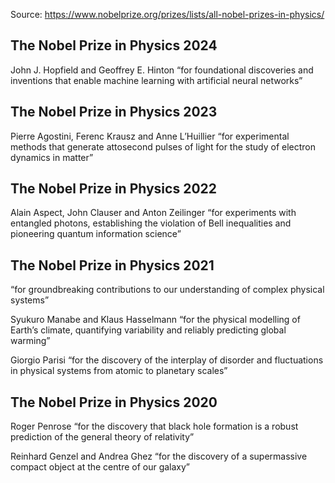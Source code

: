 Source: https://www.nobelprize.org/prizes/lists/all-nobel-prizes-in-physics/

## The Nobel Prize in Physics 2024

John J. Hopfield and Geoffrey E. Hinton
“for foundational discoveries and inventions that enable machine learning with artificial neural networks”

## The Nobel Prize in Physics 2023

Pierre Agostini, Ferenc Krausz and Anne L’Huillier
“for experimental methods that generate attosecond pulses of light for the study of electron dynamics in matter”

## The Nobel Prize in Physics 2022

Alain Aspect, John Clauser and Anton Zeilinger
“for experiments with entangled photons, establishing the violation of Bell inequalities and pioneering quantum information science”

## The Nobel Prize in Physics 2021

“for groundbreaking contributions to our understanding of complex physical systems”

Syukuro Manabe and Klaus Hasselmann
“for the physical modelling of Earth’s climate, quantifying variability and reliably predicting global warming”

Giorgio Parisi
“for the discovery of the interplay of disorder and fluctuations in physical systems from atomic to planetary scales”

## The Nobel Prize in Physics 2020

Roger Penrose
“for the discovery that black hole formation is a robust prediction of the general theory of relativity”

Reinhard Genzel and Andrea Ghez
“for the discovery of a supermassive compact object at the centre of our galaxy”
